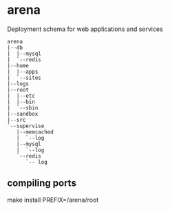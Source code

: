 arena
=====

Deployment schema for web applications and services

    arena
    |--db
    |  |--mysql
    |  `--redis
    |--home
    |  |--apps
    |  `--sites
    |--logs
    |--root
    |  |--etc
    |  |--bin
    |  `--sbin
    |--sandbox
    |--src
    `--supervise
       |--memcached
       |  `--log
       |--mysql
       |  `--log
       `--redis
          `-- log



compiling ports
---------------

make install PREFIX=/arena/root
